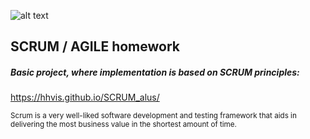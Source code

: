 ![alt text](https://hangoutagile.com/wp-content/uploads/2018/09/agile-scrum-methodology.jpg)
## SCRUM / AGILE homework
##### Basic project, where implementation is based on SCRUM principles:
https://hhvis.github.io/SCRUM_alus/

<sub>Scrum is a very well-liked software development and testing framework that aids in delivering the most business value in the shortest amount of time.</sub>
